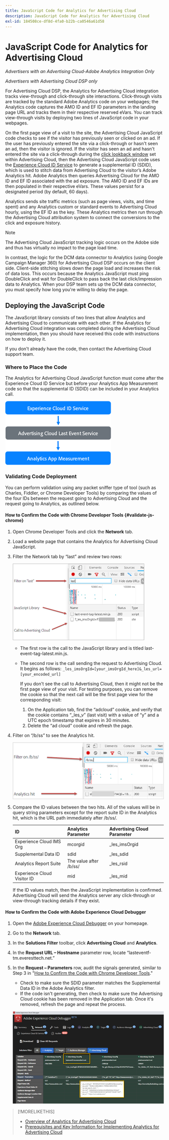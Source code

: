 ```yaml
---
title: JavaScript Code for Analytics for Advertising Cloud
description: JavaScript Code for Analytics for Advertising Cloud
exl-id: 184508ce-df8d-4fa0-b22b-ca0546a61d58
---
```

# JavaScript Code for Analytics for Advertising Cloud

*Advertisers with an Advertising Cloud-Adobe Analytics Integration Only*

*Advertisers with Advertising Cloud DSP only*

For Advertising Cloud DSP, the Analytics for Advertising Cloud integration tracks view-through and click-through site interactions. Click-through visits are tracked by the standard Adobe Analytics code on your webpages; the Analytics code captures the AMO ID and EF ID parameters in the landing page URL and tracks them in their respective reserved eVars. You can track view-through visits by deploying two lines of JavaScript code in your webpages.

On the first page view of a visit to the site, the Advertising Cloud JavaScript code checks to see if the visitor has previously seen or clicked on an ad. If the user has previously entered the site via a click-through or hasn't seen an ad, then the visitor is ignored. If the visitor has seen an ad and hasn't entered the site via a click-through during the [click lookback window](/help/dsp/integrations/analytics/prerequisites.md#lookback-a4adc) set within Advertising Cloud, then the Advertising Cloud JavaScript code uses the [Experience Cloud ID Service](https://experienceleague.adobe.com/docs/id-service/using/home.html) to generate a supplemental ID (SDID), which is used to stitch data from Advertising Cloud to the visitor’s Adobe Analytics hit. Adobe Analytics then queries Advertising Cloud for the AMO ID and EF ID associated with the ad exposure. The AMO ID and EF IDs are then populated in their respective eVars. These values persist for a designated period (by default, 60 days).

Analytics sends site traffic metrics (such as page views, visits, and time spent) and any Analytics custom or standard events to Advertising Cloud hourly, using the EF ID as the key. These Analytics metrics then run through the Advertising Cloud attribution system to connect the conversions to the click and exposure history.

>[!NOTE]
>
>The Advertising Cloud JavaScript tracking logic occurs on the Adobe side and thus has virtually no impact to the page load time.
>
>In contrast, the logic for the DCM data connector to Analytics (using Google Campaign Manager 360) for Advertising Cloud DSP occurs on the client side. Client-side stitching slows down the page load and increases the risk of data loss. This occurs because the Analytics JavaScript must ping DoubleClick and wait for DoubleClick to pass back the last click/impression data to Analytics. When your DSP team sets up the DCM data connector, you must specify how long you're willing to delay the page.

## Deploying the JavaScript Code

The JavaScript library consists of two lines that allow Analytics and Advertising Cloud to communicate with each other. If the Analytics for Advertising Cloud integration was completed during the Advertising Cloud implementation, then you should have received this code with instructions on how to deploy it.

If you don't already have the code, then contact the Advertising Cloud support team.

### Where to Place the Code

The Analytics for Advertising Cloud JavaScript function must come after the Experience Cloud ID Service but before your Analytics App Measurement code so that the supplemental ID (SDID) can be included in your Analytics call.

![Code placement](/help/dsp/assets/a4adc-code-placement.png)

### Validating Code Deployment

You can perform validation using any packet sniffer type of tool (such as Charles, Fiddler, or Chrome Developer Tools) by comparing the values of the four IDs between the request going to Advertising Cloud and the request going to Analytics, as outlined below.

#### How to Confirm the Code with Chrome Developer Tools {#validate-js-chrome}

1. Open Chrome Developer Tools and click the **Network** tab.
1. Load a website page that contains the Analytics for Advertising Cloud JavaScript.
1. Filter the Network tab by “last” and review two rows:

     ![Filtering on last](/help/dsp/assets/a4adc-code-validation-filter-last.png)

     * The first row is the call to the JavaScript library and is titled last-event-tag-latest.min.js.
     * The second row is the call sending the request to Advertising Cloud. It begins as follows: `_les_imsOrgId=[your_imsOrgId_here]&_les_url=[your_encoded_url]`
     
         If you don't see the call to Advertising Cloud, then it might not be the first page view of your visit. For testing purposes, you can remove the cookie so that the next call will be the first page view for the corresponding visit:
         
          1. On the Application tab, find the “adcloud” cookie, and verify that the cookie contains “_les_v” (last visit) with a value of “y” and a UTC epoch timestamp that expires in 30 minutes.
          1. Delete the “ad cloud” cookie and refresh the page.
1. Filter on “/b/ss” to see the Analytics hit.

     ![Filtering on /b/ss](/help/dsp/assets/a4adc-code-validation-filter-bss.png)

1. Compare the ID values between the two hits. All of the values will be in query string parameters except for the report suite ID in the Analytics hit, which is the URL path immediately after /b/ss/.

     | ID | Analytics Parameter | Advertising Cloud Parameter |
     |--- |--- |--- |
     | Experience Cloud IMS Org | mcorgid | _les_imsOrgid |
     | Supplemental Data ID | sdid | _les_sdid |
     | Analytics Report Suite | The value after /b/ss/ | _les_rsid |
     | Experience Cloud Visitor ID | mid | _les_mid |

     If the ID values match, then the JavaScript implementation is confirmed. Advertising Cloud will send the Analytics server any click-through or view-through tracking details if they exist.

#### How to Confirm the Code with Adobe Experience Cloud Debugger

1. Open the [Adobe Experience Cloud Debugger](https://experienceleague.adobe.com/docs/debugger/using/run-debugger.html) on your homepage.
1. Go to the **Network** tab.
1. In the **Solutions Filter** toolbar, click **Advertising Cloud** and **Analytics**.
1. In the **Request URL – Hostname** parameter row, locate “lasteventf-tm.everesttech.net.”
1. In the **Request – Parameters** row, audit the signals generated, similar to Step 3 in "[How to Confirm the Code with Chrome Developer Tools](#validate-js-chrome)."
     * Check to make sure the SDID parameter matches the Supplemental Data ID in the Adobe Analytics filter.
     * If the code isn't generating, then check to make sure the Advertising Cloud cookie has been removed in the Application tab. Once it's removed, refresh the page and repeat the process.

     ![Auditing Analytics for Advertising Cloud JavaScript code in Experience Cloud Debugger](/help/dsp/assets/a4adc-js-audit-debugger.png)

>[!MORELIKETHIS]
>
>* [Overview of Analytics for Advertising Cloud](overview.md)
>* [Prerequisites and Key Information for Implementing Analytics for Advertising Cloud](prerequisites.md)
